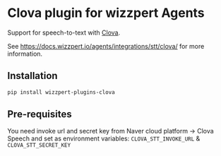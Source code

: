 # Clova plugin for wizzpert Agents

Support for speech-to-text with [Clova](https://api.ncloud-docs.com/docs/).

See https://docs.wizzpert.io/agents/integrations/stt/clova/ for more information.

## Installation

```bash
pip install wizzpert-plugins-clova
```

## Pre-requisites

You need invoke url and secret key from Naver cloud platform -> Clova Speech and set as environment variables: `CLOVA_STT_INVOKE_URL` & `CLOVA_STT_SECRET_KEY`
